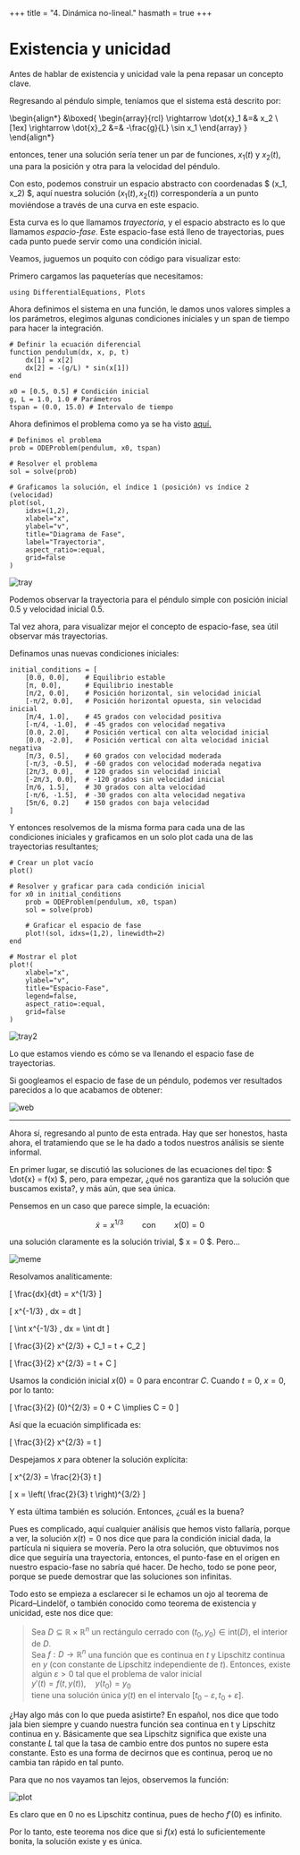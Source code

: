 +++
title = "4. Dinámica no-lineal."
hasmath = true
+++

# Existencia y unicidad

Antes de hablar de existencia y unicidad vale la pena repasar un concepto clave. 

Regresando al péndulo simple, teníamos que el sistema está descrito por:

\begin{align*}
&\boxed{
\begin{array}{rcl}
\rightarrow \dot{x}_1 &=& x_2 \\[1ex]
\rightarrow \dot{x}_2 &=& -\frac{g}{L} \sin x_1
\end{array}
}
\end{align*}

entonces, tener una solución sería tener un par de funciones, $x_1(t)$ y $x_2(t)$, una para la posición y otra para la velocidad del péndulo. 

Con esto, podemos construir un espacio abstracto con coordenadas $ (x_1, x_2) $, aquí nuestra solución $(x_1(t) , x_2(t))$ correspondería a un punto moviéndose a través de una curva en este espacio.

Esta curva es lo que llamamos *trayectoria*, y el espacio abstracto es lo que llamamos *espacio-fase*. Este espacio-fase está lleno de trayectorias, pues cada punto puede servir como una condición inicial.

Veamos, juguemos un poquito con código para visualizar esto:

Primero cargamos las paqueterías que necesitamos:

```
using DifferentialEquations, Plots
```

Ahora definimos el sistema en una función, le damos unos valores simples a los parámetros, elegimos algunas condiciones iniciales y un span de tiempo para hacer la integración. 

```
# Definir la ecuación diferencial
function pendulum(dx, x, p, t)
    dx[1] = x[2]
    dx[2] = -(g/L) * sin(x[1])
end

x0 = [0.5, 0.5] # Condición inicial
g, L = 1.0, 1.0 # Parámetros
tspan = (0.0, 15.0) # Intervalo de tiempo
```

Ahora definimos el problema como ya se ha visto [aquí.](/Ejercicios/oscilador/)

```
# Definimos el problema
prob = ODEProblem(pendulum, x0, tspan)

# Resolver el problema
sol = solve(prob)

# Graficamos la solución, el índice 1 (posición) vs índice 2 (velocidad)
plot(sol, 
    idxs=(1,2), 
    xlabel="x", 
    ylabel="v",
    title="Diagrama de Fase",
    label="Trayectoria",
    aspect_ratio=:equal,
    grid=false
)
```

![tray](/assets/dinamica/tray.png)

Podemos observar la trayectoria para el péndulo simple con posición inicial $0.5$ y velocidad inicial $0.5$.

Tal vez ahora, para visualizar mejor el concepto de espacio-fase, sea útil observar más trayectorias.

Definamos unas nuevas condiciones iniciales:

```
initial_conditions = [
    [0.0, 0.0],    # Equilibrio estable
    [π, 0.0],      # Equilibrio inestable
    [π/2, 0.0],    # Posición horizontal, sin velocidad inicial
    [-π/2, 0.0],   # Posición horizontal opuesta, sin velocidad inicial
    [π/4, 1.0],    # 45 grados con velocidad positiva
    [-π/4, -1.0],  # -45 grados con velocidad negativa
    [0.0, 2.0],    # Posición vertical con alta velocidad inicial
    [0.0, -2.0],   # Posición vertical con alta velocidad inicial negativa
    [π/3, 0.5],    # 60 grados con velocidad moderada
    [-π/3, -0.5],  # -60 grados con velocidad moderada negativa
    [2π/3, 0.0],   # 120 grados sin velocidad inicial
    [-2π/3, 0.0],  # -120 grados sin velocidad inicial
    [π/6, 1.5],    # 30 grados con alta velocidad
    [-π/6, -1.5],  # -30 grados con alta velocidad negativa
    [5π/6, 0.2]    # 150 grados con baja velocidad
]
```

Y entonces resolvemos de la misma forma para cada una de las condiciones iniciales y graficamos en un solo plot cada una de las trayectorias resultantes;

```
# Crear un plot vacío
plot()

# Resolver y graficar para cada condición inicial
for x0 in initial_conditions
    prob = ODEProblem(pendulum, x0, tspan)
    sol = solve(prob)
    
    # Graficar el espacio de fase
    plot!(sol, idxs=(1,2), linewidth=2)
end

# Mostrar el plot
plot!( 
    xlabel="x", 
    ylabel="v",
    title="Espacio-Fase",
    legend=false,
    aspect_ratio=:equal,
    grid=false
)

```

![tray2](/assets/dinamica/tray2.png)

Lo que estamos viendo es cómo se va llenando el espacio fase de trayectorias.

Si googleamos el espacio de fase de un péndulo, podemos ver resultados parecidos a lo que acabamos de obtener:

![web](/assets/dinamica/web.png)

---

Ahora sí, regresando al punto de esta entrada. Hay que ser honestos, hasta ahora, el tratamiendo que se le ha dado a todos nuestros análisis se siente informal.

En primer lugar, se discutió las soluciones de las ecuaciones del tipo: $ \dot{x} = f(x) $, pero, para empezar, ¿qué nos garantiza que la solución que buscamos exista?, y más aún, que sea única. 

Pensemos en un caso que parece simple, la ecuación:

$$
\dot{x} = x^{1/3} \quad\quad \text{con}\quad\quad x(0) = 0
$$

una solución claramente es la solución trivial, $ x = 0 $. Pero...


![meme](/assets/dinamica/canvas.png)

Resolvamos analíticamente:

\[
\frac{dx}{dt} = x^{1/3}
\]


\[
x^{-1/3} \, dx = dt
\]


\[
\int x^{-1/3} \, dx = \int dt
\]


\[
\frac{3}{2} x^{2/3} + C_1 = t + C_2
\]


\[
\frac{3}{2} x^{2/3} = t + C
\]

Usamos la condición inicial $x(0) = 0$ para encontrar $C$. Cuando $t = 0$, $x = 0$, por lo tanto:

\[
\frac{3}{2} (0)^{2/3} = 0 + C \implies C = 0
\]

Así que la ecuación simplificada es:

\[
\frac{3}{2} x^{2/3} = t
\]

Despejamos $x$ para obtener la solución explícita:

\[
x^{2/3} = \frac{2}{3} t
\]

\[
x = \left( \frac{2}{3} t \right)^{3/2}
\]

Y esta última también es solución. Entonces, ¿cuál es la buena?

Pues es complicado, aquí cualquier análisis que hemos visto fallaría, porque a ver, la solución $x(t) = 0$ nos dice que para la condición inicial dada, la partícula ni siquiera se movería. Pero la otra solución, que obtuvimos nos dice que seguiría una trayectoria, entonces, el punto-fase en el origen en nuestro espacio-fase no sabría qué hacer. De hecho, todo se pone peor, porque se puede demostrar que las soluciones son infinitas. 

Todo esto se empieza a esclarecer si le echamos un ojo al teorema de Picard–Lindelöf, o también conocido como teorema de existencia y unicidad, este nos dice que:





> Sea $D \subseteq \mathbb{R} \times \mathbb{R}^n$ un rectángulo cerrado con $(t_0, y_0) \in \text{int}(D)$, el interior de $D$.  
> Sea $f: D \rightarrow \mathbb{R}^n$ una función que es continua en $t$ y Lipschitz continua en $y$ (con constante de Lipschitz independiente de $t$). Entonces, existe algún $\varepsilon > 0$ tal que el problema de valor inicial  
> $y'(t) = f(t, y(t)), \quad y(t_0) = y_0$  
> tiene una solución única $y(t)$ en el intervalo $[t_0 - \varepsilon, t_0 + \varepsilon]$.


¿Hay algo más con lo que pueda asistirte?
En español, nos dice que todo jala bien siempre y cuando nuestra función sea continua en t y Lipschitz continua en y. Básicamente que sea Lipschitz significa que existe una constante $L$ tal que la tasa de cambio entre dos puntos no supere esta constante. Esto es una forma de decirnos que es continua, peroq ue no cambia tan rápido en tal punto.

Para que no nos vayamos tan lejos, observemos la función:


![plot](/assets/dinamica/plot.png)

Es claro que en 0 no es Lipschitz continua, pues de hecho $f'(0)$ es infinito. 

Por lo tanto, este teorema nos dice que si $f(x)$ está lo suficientemente bonita, la solución existe y es única. 

